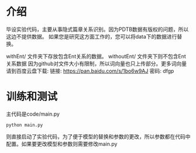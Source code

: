 # 介绍
毕设实验代码，主要从事隐式篇章关系识别。因为PDTB数据有版权的问题，所以这边不提供数据。 如果您是研究这方面工作的，您可以将data下的数据进行替换。

withEnt/ 文件夹下存放包含Ent关系的数据。
withoutEnt/ 文件夹下则不包含Ent关系数据
因为github对文件大小有限制，所以词向量也只上传部分。更多词向量请到百度云盘下载:
链接: https://pan.baidu.com/s/1bo6w9AJ 密码: dfgp
# 训练和测试
主代码是code/main.py 
```
python main.py
```
则直接启动了实验代码，为了便于模型的替换和参数的更改，所以参数都在代码中配置。如果要更改模型和参数则需要修改main.py
